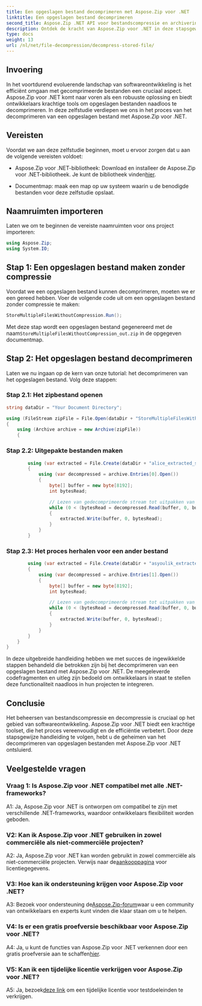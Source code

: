 ```yaml
---
title: Een opgeslagen bestand decomprimeren met Aspose.Zip voor .NET
linktitle: Een opgeslagen bestand decomprimeren
second_title: Aspose.Zip .NET API voor bestandscompressie en archivering
description: Ontdek de kracht van Aspose.Zip voor .NET in deze stapsgewijze handleiding voor het decomprimeren van opgeslagen bestanden. Verbeter uw softwareontwikkelingsvaardigheden met een robuuste oplossing voor efficiënte bestandsverwerking.
type: docs
weight: 13
url: /nl/net/file-decompression/decompress-stored-file/
---
```

## Invoering

In het voortdurend evoluerende landschap van softwareontwikkeling is het efficiënt omgaan met gecomprimeerde bestanden een cruciaal aspect. Aspose.Zip voor .NET komt naar voren als een robuuste oplossing en biedt ontwikkelaars krachtige tools om opgeslagen bestanden naadloos te decomprimeren. In deze zelfstudie verdiepen we ons in het proces van het decomprimeren van een opgeslagen bestand met Aspose.Zip voor .NET.

## Vereisten

Voordat we aan deze zelfstudie beginnen, moet u ervoor zorgen dat u aan de volgende vereisten voldoet:

- Aspose.Zip voor .NET-bibliotheek: Download en installeer de Aspose.Zip voor .NET-bibliotheek. Je kunt de bibliotheek vinden[hier](https://releases.aspose.com/zip/net/).

- Documentmap: maak een map op uw systeem waarin u de benodigde bestanden voor deze zelfstudie opslaat.

## Naamruimten importeren

Laten we om te beginnen de vereiste naamruimten voor ons project importeren:

```csharp
using Aspose.Zip;
using System.IO;
```

## Stap 1: Een opgeslagen bestand maken zonder compressie

Voordat we een opgeslagen bestand kunnen decomprimeren, moeten we er een gereed hebben. Voer de volgende code uit om een opgeslagen bestand zonder compressie te maken:

```csharp
StoreMultipleFilesWithoutCompression.Run();
```

 Met deze stap wordt een opgeslagen bestand gegenereerd met de naam`StoreMultipleFilesWithoutCompression_out.zip` in de opgegeven documentmap.

## Stap 2: Het opgeslagen bestand decomprimeren

Laten we nu ingaan op de kern van onze tutorial: het decomprimeren van het opgeslagen bestand. Volg deze stappen:

### Stap 2.1: Het zipbestand openen

```csharp
string dataDir = "Your Document Directory";

using (FileStream zipFile = File.Open(dataDir + "StoreMultipleFilesWithoutCompression_out.zip", FileMode.Open))
{
    using (Archive archive = new Archive(zipFile))
    {
```

### Stap 2.2: Uitgepakte bestanden maken

```csharp
        using (var extracted = File.Create(dataDir + "alice_extracted_store_out.txt"))
        {
            using (var decompressed = archive.Entries[0].Open())
            {
                byte[] buffer = new byte[8192];
                int bytesRead;

                // Lezen van gedecomprimeerde stream tot uitpakken van bestand.
                while (0 < (bytesRead = decompressed.Read(buffer, 0, buffer.Length)))
                {
                    extracted.Write(buffer, 0, bytesRead);
                }
            }
        }
```

### Stap 2.3: Het proces herhalen voor een ander bestand

```csharp
        using (var extracted = File.Create(dataDir + "asyoulik_extracted_store_out.txt"))
        {
            using (var decompressed = archive.Entries[1].Open())
            {
                byte[] buffer = new byte[8192];
                int bytesRead;

                // Lezen van gedecomprimeerde stream tot uitpakken van bestand.
                while (0 < (bytesRead = decompressed.Read(buffer, 0, buffer.Length)))
                {
                    extracted.Write(buffer, 0, bytesRead);
                }
            }
        }
    }
}
```

In deze uitgebreide handleiding hebben we met succes de ingewikkelde stappen behandeld die betrokken zijn bij het decomprimeren van een opgeslagen bestand met Aspose.Zip voor .NET. De meegeleverde codefragmenten en uitleg zijn bedoeld om ontwikkelaars in staat te stellen deze functionaliteit naadloos in hun projecten te integreren.

## Conclusie

Het beheersen van bestandscompressie en decompressie is cruciaal op het gebied van softwareontwikkeling. Aspose.Zip voor .NET biedt een krachtige toolset, die het proces vereenvoudigt en de efficiëntie verbetert. Door deze stapsgewijze handleiding te volgen, hebt u de geheimen van het decomprimeren van opgeslagen bestanden met Aspose.Zip voor .NET ontsluierd.

## Veelgestelde vragen

### Vraag 1: Is Aspose.Zip voor .NET compatibel met alle .NET-frameworks?

A1: Ja, Aspose.Zip voor .NET is ontworpen om compatibel te zijn met verschillende .NET-frameworks, waardoor ontwikkelaars flexibiliteit worden geboden.

### V2: Kan ik Aspose.Zip voor .NET gebruiken in zowel commerciële als niet-commerciële projecten?

 A2: Ja, Aspose.Zip voor .NET kan worden gebruikt in zowel commerciële als niet-commerciële projecten. Verwijs naar de[aankooppagina](https://purchase.aspose.com/buy) voor licentiegegevens.

### V3: Hoe kan ik ondersteuning krijgen voor Aspose.Zip voor .NET?

 A3: Bezoek voor ondersteuning de[Aspose.Zip-forum](https://forum.aspose.com/c/zip/37)waar u een community van ontwikkelaars en experts kunt vinden die klaar staan om u te helpen.

### V4: Is er een gratis proefversie beschikbaar voor Aspose.Zip voor .NET?

 A4: Ja, u kunt de functies van Aspose.Zip voor .NET verkennen door een gratis proefversie aan te schaffen[hier](https://releases.aspose.com/).

### V5: Kan ik een tijdelijke licentie verkrijgen voor Aspose.Zip voor .NET?

 A5: Ja, bezoek[deze link](https://purchase.aspose.com/temporary-license/) om een tijdelijke licentie voor testdoeleinden te verkrijgen.